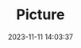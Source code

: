 ---
weight: 1
images:
- /images/edited/163.jpeg
title: Picture
date: 2023-11-11 14:03:37
tags:
- luminar
- work
---